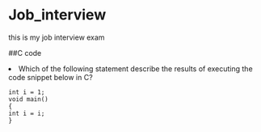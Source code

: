 # Job_interview

this is my job interview exam

##C code
<li>Which of the following statement describe the results of executing the code snippet below in C?</li>
<pre><code>int i = 1;
void main()
{
int i = i;
}</code></pre>
